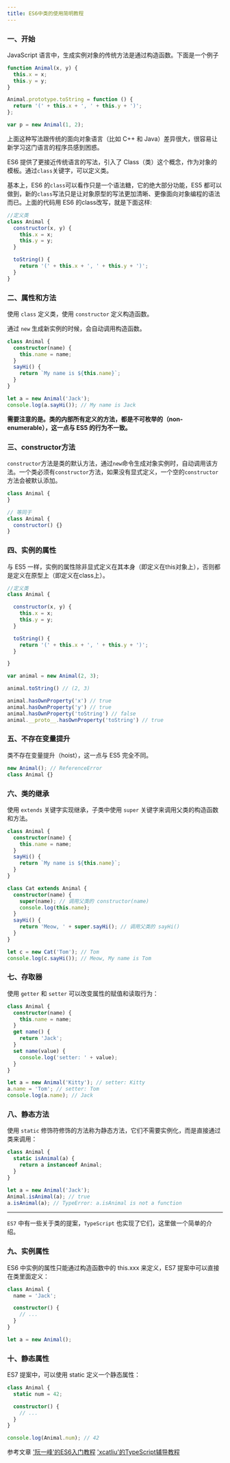 ```yaml
---
title: ES6中类的使用简明教程
---
```


### 一、开始

JavaScript 语言中，生成实例对象的传统方法是通过构造函数。下面是一个例子

```js
function Animal(x, y) {
  this.x = x;
  this.y = y;
}

Animal.prototype.toString = function () {
  return '(' + this.x + ', ' + this.y + ')';
};

var p = new Animal(1, 2);
```
上面这种写法跟传统的面向对象语言（比如 C++ 和 Java）差异很大，很容易让新学习这门语言的程序员感到困惑。

ES6 提供了更接近传统语言的写法，引入了 Class（类）这个概念，作为对象的模板。通过`class`关键字，可以定义类。

基本上，ES6 的`class`可以看作只是一个语法糖，它的绝大部分功能，ES5 都可以做到，新的`class`写法只是让对象原型的写法更加清晰、更像面向对象编程的语法而已。上面的代码用 ES6 的class改写，就是下面这样:

```js
//定义类
class Animal {
  constructor(x, y) {
    this.x = x;
    this.y = y;
  }

  toString() {
    return '(' + this.x + ', ' + this.y + ')';
  }
}
```

### 二、属性和方法

使用 `class` 定义类，使用 `constructor` 定义构造函数。

通过 `new` 生成新实例的时候，会自动调用构造函数。

```typescript
class Animal {
  constructor(name) {
    this.name = name;
  }
  sayHi() {
    return `My name is ${this.name}`;
  }
}

let a = new Animal('Jack');
console.log(a.sayHi()); // My name is Jack
```

**需要注意的是。类的内部所有定义的方法，都是不可枚举的（non-enumerable），这一点与 ES5 的行为不一致。**

### 三、constructor方法

`constructor`方法是类的默认方法，通过`new`命令生成对象实例时，自动调用该方法。一个类必须有`constructor`方法，如果没有显式定义，一个空的`constructor`方法会被默认添加。

```js
class Animal {
}

// 等同于
class Animal {
  constructor() {}
}
```

### 四、实例的属性

与 ES5 一样，实例的属性除非显式定义在其本身（即定义在this对象上），否则都是定义在原型上（即定义在class上）。

```js
//定义类
class Animal {

  constructor(x, y) {
    this.x = x;
    this.y = y;
  }

  toString() {
    return '(' + this.x + ', ' + this.y + ')';
  }

}

var animal = new Animal(2, 3);

animal.toString() // (2, 3)

animal.hasOwnProperty('x') // true
animal.hasOwnProperty('y') // true
animal.hasOwnProperty('toString') // false
animal.__proto__.hasOwnProperty('toString') // true
```

### 五、不存在变量提升

类不存在变量提升（hoist），这一点与 ES5 完全不同。

```js
new Animal(); // ReferenceError
class Animal {}
```


### 六、类的继承

使用 `extends` 关键字实现继承，子类中使用 `super` 关键字来调用父类的构造函数和方法。

```typescript
class Animal {
  constructor(name) {
    this.name = name;
  }
  sayHi() {
    return `My name is ${this.name}`;
  }
}

class Cat extends Animal {
  constructor(name) {
    super(name); // 调用父类的 constructor(name)
    console.log(this.name);
  }
  sayHi() {
    return 'Meow, ' + super.sayHi(); // 调用父类的 sayHi()
  }
}

let c = new Cat('Tom'); // Tom
console.log(c.sayHi()); // Meow, My name is Tom
```

### 七、存取器

使用 `getter` 和 `setter` 可以改变属性的赋值和读取行为：

```typescript
class Animal {
  constructor(name) {
    this.name = name;
  }
  get name() {
    return 'Jack';
  }
  set name(value) {
    console.log('setter: ' + value);
  }
}

let a = new Animal('Kitty'); // setter: Kitty
a.name = 'Tom'; // setter: Tom
console.log(a.name); // Jack
```

### 八、静态方法

使用 `static` 修饰符修饰的方法称为静态方法，它们不需要实例化，而是直接通过类来调用：

```ts
class Animal {
  static isAnimal(a) {
    return a instanceof Animal;
  }
}

let a = new Animal('Jack');
Animal.isAnimal(a); // true
a.isAnimal(a); // TypeError: a.isAnimal is not a function
```

---
`ES7` 中有一些关于类的提案，`TypeScript` 也实现了它们，这里做一个简单的介绍。

### 九、实例属性

ES6 中实例的属性只能通过构造函数中的 this.xxx 来定义，ES7 提案中可以直接在类里面定义：

```ts
class Animal {
  name = 'Jack';

  constructor() {
    // ...
  }
}

let a = new Animal();
```

### 十、静态属性

ES7 提案中，可以使用 static 定义一个静态属性：

```ts
class Animal {
  static num = 42;

  constructor() {
    // ...
  }
}

console.log(Animal.num); // 42
```

参考文章
['阮一峰'的ES6入门教程](http://es6.ruanyifeng.com/#docs/class)
['xcatliu'的TypeScript辅导教程](https://github.com/xcatliu/typescript-tutorial)